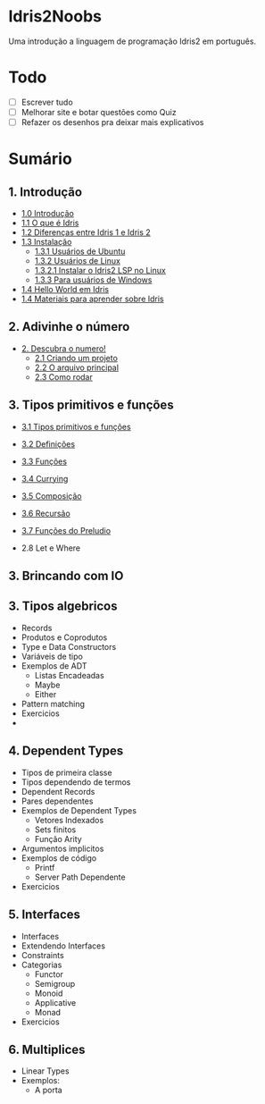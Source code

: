 <h1>Idris2Noobs</h1>

Uma introdução a linguagem de programação Idris2 em português.

# Todo

- [ ] Escrever tudo
- [ ] Melhorar site e botar questões como Quiz
- [ ] Refazer os desenhos pra deixar mais explicativos

# Sumário


## 1. Introdução
- [1.0 Introdução](https://github.com/felipegchi/Idris2Noobs/blob/main/1.Introducao/1.introducao.md#1-introdução)
- [1.1 O que é Idris](https://github.com/felipegchi/Idris2Noobs/blob/main/1.Introducao/1.introducao.md#11-o-que-é-idris)
- [1.2 Diferenças entre Idris 1 e Idris 2](https://github.com/felipegchi/Idris2Noobs/blob/main/1.Introducao/1.introducao.md#12-diferenças-entre-idris-1-e-idris-2)
- [1.3 Instalação](https://github.com/felipegchi/Idris2Noobs/blob/main/1.Introducao/1.introducao.md#13-instalação)
  - [1.3.1 Usuários de Ubuntu](https://github.com/felipegchi/Idris2Noobs/blob/main/1.Introducao/1.introducao.md#131-usuários-de-ubuntu)
  - [1.3.2 Usuários de Linux](https://github.com/felipegchi/Idris2Noobs/blob/main/1.Introducao/1.introducao.md#132-usuários-de-linux)
  - [1.3.2.1 Instalar o Idris2 LSP no Linux](https://github.com/felipegchi/Idris2Noobs/blob/main/1.Introducao/1.introducao.md#1321-instalar-o-idris2-lsp-no-linux)
  - [1.3.3 Para usuários de Windows](https://github.com/felipegchi/Idris2Noobs/blob/main/1.Introducao/1.introducao.md#133-para-usuários-de-windows)
- [1.4 Hello World em Idris](https://github.com/felipegchi/Idris2Noobs/blob/main/1.Introducao/1.introducao.md#14-hello-world-em-idris)
- [1.4 Materiais para aprender sobre Idris](https://github.com/felipegchi/Idris2Noobs/blob/main/1.Introducao/1.introducao.md#14-materiais-para-aprender-sobre-idris)

## 2. Adivinhe o número

- [2. Descubra o numero!](https://github.com/felipegchi/Idris2Noobs/blob/main/1.Introducao/3.guess.md#2-descubra-o-numero)
  - [2.1 Criando um projeto](https://github.com/felipegchi/Idris2Noobs/blob/main/1.Introducao/3.guess.md#21-criando-um-projeto)
  - [2.2 O arquivo principal](https://github.com/felipegchi/Idris2Noobs/blob/main/1.Introducao/3.guess.md#22-o-arquivo-principal)
  - [2.3 Como rodar](https://github.com/felipegchi/Idris2Noobs/blob/main/1.Introducao/3.guess.md#23-como-rodar)

## 3. Tipos primitivos e funções

- [3.1 Tipos primitivos e funções](https://github.com/felipegchi/Idris2Noobs/blob/main/1.Introducao/2.types.md#3-tipos-primitivos-e-funções)
- [3.2 Definições](https://github.com/felipegchi/Idris2Noobs/blob/main/1.Introducao/2.types.md#32-definições)
- [3.3 Funções](https://github.com/felipegchi/Idris2Noobs/blob/main/1.Introducao/2.types.md#33-funções)
- [3.4 Currying](https://github.com/felipegchi/Idris2Noobs/blob/main/1.Introducao/2.types.md#34-currying)
- [3.5 Composição](https://github.com/felipegchi/Idris2Noobs/blob/main/1.Introducao/2.types.md#35-composição)
- [3.6 Recursão](https://github.com/felipegchi/Idris2Noobs/blob/main/1.Introducao/2.types.md#36-recursão)
- [3.7 Funções do Preludio](https://github.com/felipegchi/Idris2Noobs/blob/main/1.Introducao/2.types.md#37-funções-do-preludio)

- 2.8 Let e Where

## 3. Brincando com IO 

## 3. Tipos algebricos
- Records
- Produtos e Coprodutos
- Type e Data Constructors
- Variáveis de tipo
- Exemplos de ADT
  - Listas Encadeadas
  - Maybe 
  - Either 
- Pattern matching
- Exercicios
- 
## 4. Dependent Types
- Tipos de primeira classe
- Tipos dependendo de termos
- Dependent Records
- Pares dependentes
- Exemplos de Dependent Types
  - Vetores Indexados
  - Sets finitos
  - Função Arity
- Argumentos implicitos
- Exemplos de código
  - Printf
  - Server Path Dependente
- Exercicios

## 5. Interfaces
- Interfaces
- Extendendo Interfaces
- Constraints
- Categorias
  - Functor
  - Semigroup
  - Monoid
  - Applicative
  - Monad
- Exercicios

## 6. Multiplices
- Linear Types
- Exemplos:
  - A porta 
